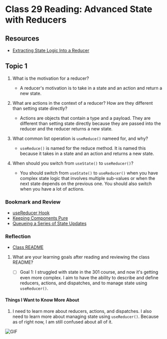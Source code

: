 # Class 29 Reading: Advanced State with Reducers

## Resources

- [Extracting State Logic Into a Reducer](https://react.dev/learn/extracting-state-logic-into-a-reducer)

## Topic 1

1. What is the motivation for a reducer?

   - A reducer's motivation is to take in a state and an action and return a new state.

2. What are actions in the context of a reducer? How are they different than setting state directly?

   - Actions are objects that contain a type and a payload. They are different than setting state directly because they are passed into the reducer and the reducer returns a new state.

3. What common list operation is `useReduce()` nameed for, and why?

   - `useReduce()` is named for the reduce method. It is named this because it takes in a state and an action and returns a new state.

4. When should you switch from `useState()` to `useReducer()`?

   - You should switch from `useState()` to `useReducer()` when you have complex state logic that involves multiple sub-values or when the next state depends on the previous one. You should also switch when you have a lot of actions.

### Bookmark and Review

- [useReducer Hook](https://react.dev/reference/react/useReducer)
- [Keeping Components Pure](https://react.dev/learn/keeping-components-pure)
- [Queueing a Series of State Updates](https://react.dev/learn/queueing-a-series-of-state-updates)

### Reflection

- [Class README](https://codefellows.github.io/code-401-javascript-guide/curriculum/class-29/)

1. What are your learning goals after reading and reviewing the class README?

    - [ ] Goal 1: I struggled with state in the 301 course, and now it's getting even more complex. I aim to have the ability to describe and define reducers, actions, and dispatches, and to manage state using `useReducer()`.

#### Things I Want to Know More About

1. I need to learn more about reducers, actions, and dispatches. I also need to learn more about managing state using `useReducer()`. Because as of right now, I am still confused about all of it.

![GIF](https://media.giphy.com/media/wYXBg45usZ6T4MqxM8/giphy.gif)
